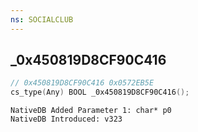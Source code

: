 ```yaml
---
ns: SOCIALCLUB
---
```

## _0x450819D8CF90C416

```c
// 0x450819D8CF90C416 0x0572EB5E
cs_type(Any) BOOL _0x450819D8CF90C416();
```

```
NativeDB Added Parameter 1: char* p0
NativeDB Introduced: v323
```

